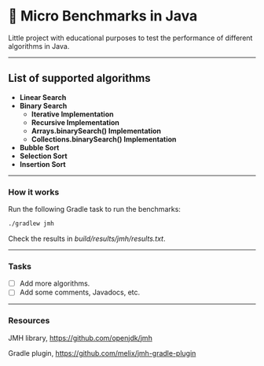 # 🛵 Micro Benchmarks in Java

Little project with educational purposes to test the performance of different algorithms in Java.

---

## List of supported algorithms

- **Linear Search**
- **Binary Search**
    - ****Iterative Implementation****
    - ****Recursive Implementation****
    - **Arrays.binarySearch() Implementation**
    - **Collections.binarySearch() Implementation**
- **Bubble Sort**
- **Selection Sort**
- **Insertion Sort**
---

### How it works

Run the following Gradle task to run the benchmarks:

```bash
./gradlew jmh
```

Check the results in *build/results/jmh/results.txt*.

---

### Tasks

- [ ]  Add more algorithms.
- [ ]  Add some comments, Javadocs, etc.

---

### Resources

JMH library, https://github.com/openjdk/jmh

Gradle plugin, https://github.com/melix/jmh-gradle-plugin
